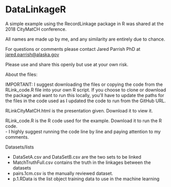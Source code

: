 # DataLinkageR
A simple example using the RecordLinkage package in R was shared at the 2018 CityMatCH conference.

All names are made up by me, and any similarity are entirely due to chance.

For questions or comments please contact Jared Parrish PhD at jared.parrish@alaska.gov

Please use and share this openly but use at your own risk.

About the files:

IMPORTANT: I suggest downloading the files or copying the code from the RLink_code.R file into your own R script. If you choose to clone or download the package and want to run this locally, you'll have to update the paths for the files in the code used as I updated the code to run from the GitHub URL.

RLinkCityMatCH.html is the presentation given. Download it to view it.  
  
RLink_code.R is the R code used for the example. Download it to run the R code.  
    - I highly suggest running the code line by line and paying attention to my comments.  
    
Datasets/lists 
  - DataSetA.csv and DataSetB.csv are the two sets to be linked
  - MatchTruthFull.csv contains the truth in the linkages between the datasets
  - pairs.1cm.csv is the manually reviewed dataset.
  - p.1.RData is the list object training data to use in the machine learning

